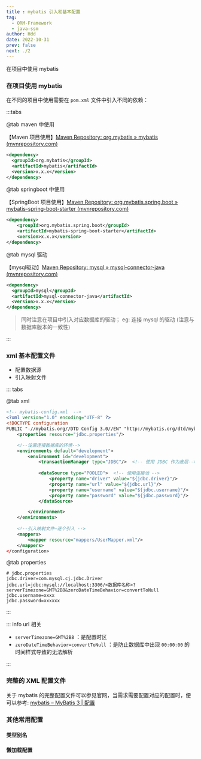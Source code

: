 ```yaml
---
title : mybatis 引入和基本配置
tag: 
  - ORM-Framework
  - java-ssm
author: Hdd
date: 2022-10-31
prev: false
next: ./2
---
```


在项目中使用 mybatis

<!-- more -->

### 在项目使用 mybatis

在不同的项目中使用需要在 `pom.xml`  文件中引入不同的依赖：

:::tabs

@tab maven 中使用 

【Maven 项目使用】[Maven Repository: org.mybatis » mybatis (mvnrepository.com)](https://mvnrepository.com/artifact/org.mybatis/mybatis)

```xml
<dependency>
  <groupId>org.mybatis</groupId>
  <artifactId>mybatis</artifactId>
  <version>x.x.x</version>
</dependency>
```

@tab springboot 中使用

【SpringBoot 项目使用】[Maven Repository: org.mybatis.spring.boot » mybatis-spring-boot-starter (mvnrepository.com)](https://mvnrepository.com/artifact/org.mybatis.spring.boot/mybatis-spring-boot-starter)

```xml
<dependency>
    <groupId>org.mybatis.spring.boot</groupId>
    <artifactId>mybatis-spring-boot-starter</artifactId>
    <version>x.x.x</version>
</dependency>
```

@tab mysql 驱动

【mysql驱动】[Maven Repository: mysql » mysql-connector-java (mvnrepository.com)](https://mvnrepository.com/artifact/mysql/mysql-connector-java)

```xml
<dependency>
  <groupId>mysql</groupId>
  <artifactId>mysql-connector-java</artifactId>
  <version>x.x.x</version>
</dependency>
```

> 同时注意在项目中引入对应数据库的驱动； eg: 连接 mysql 的驱动 (注意与数据库版本的一致性)

:::

### xml 基本配置文件

- 配置数据源
- 引入映射文件

::: tabs

@tab xml

```xml
<!-- mybatis-config.xml  -->
<?xml version="1.0" encoding="UTF-8" ?>
<!DOCTYPE configuration 
PUBLIC "-//mybatis.org//DTD Config 3.0//EN" "http://mybatis.org/dtd/mybatis-3-config.dtd">
    <properties resource="jdbc.properties"/>

    <!--设置连接数据库的环境-->
    <environments default="development">
        <environment id="development">
            <transactionManager type="JDBC"/>  <!-- 使用 JDBC 作为底层-->
          
            <dataSource type="POOLED">  <!-- 使用连接池 -->
                <property name="driver" value="${jdbc.driver}"/>
                <property name="url" value="${jdbc.url}"/>
                <property name="username" value="${jdbc.username}"/>
                <property name="password" value="${jdbc.password}"/>
            </dataSource>

        </environment>
    </environments>
		
    <!--引入映射文件—逐个引入 -->
    <mappers>
        <mapper resource="mappers/UserMapper.xml"/>
    </mappers>
</configuration>
```

@tab properties

```properties
# jdbc.properties
jdbc.driver=com.mysql.cj.jdbc.Driver   
jdbc.url=jdbc:mysql://localhost:3306/<数据库名称>?serverTimezone=GMT%2B8&zeroDateTimeBehavior=convertToNull
jdbc.username=xxxx
jdbc.password=xxxxxx
```

:::



::: info url 相关

- `serverTimezone=GMT%2B8` ：是配置时区
- `zeroDateTimeBehavior=convertToNull` ：是防止数据库中出现 `00:00:00` 的时间样式导致的无法解析

:::



### 完整的 XML 配置文件

关于 mybatis 的完整配置文件可以参见官网，当需求需要配置对应的配置时，便可以参考: [mybatis – MyBatis 3 | 配置](https://mybatis.org/mybatis-3/zh/configuration.html)



### 其他常用配置

#### 类型别名









#### 懒加载配置



















































































































